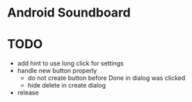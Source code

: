 # Android Soundboard

# TODO
- add hint to use long click for settings
- handle new button properly
  - do not create button before Done in dialog was clicked
  - hide delete in create dialog
- release
